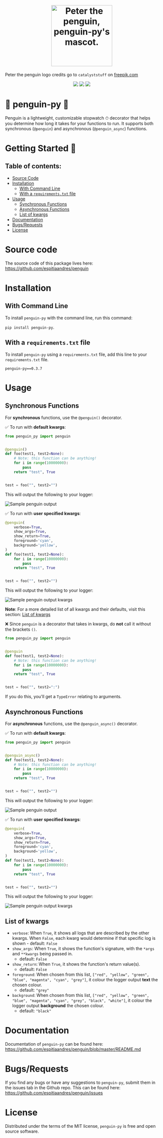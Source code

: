 <h1 align="center">
<img
    src="/img/penguin_py_logo.jpg"
    alt="Peter the penguin, penguin-py's mascot."
    title="Peter the penguin, penguin-py's mascot."
    width="200"
/>
</h1>

Peter the penguin logo credits go to `catalyststuff` on [freepik.com](https://www.freepik.com/author/catalyststuff)

<p align="center">
  <a href="https://pypi.python.org/pypi/penguin_py"><img src="https://badge.fury.io/py/penguin_py.svg"></a>
  <a href="http://unlicense.org/"><img src="https://img.shields.io/pypi/l/penguin_py.svg"></a>
  <a href="https://pypi.python.org/pypi/penguin_py"><img src="https://img.shields.io/pypi/pyversions/penguin_py.svg"></a>
</p>

# 🐧 penguin-py 🐧

Penguin is a lightweight, customizable stopwatch ⏱ decorator that helps you determine how long it takes for your functions to run. It supports both synchronous (`@penguin`) and asynchronous (`@penguin_async`) functions.

<!--
Link: https://www.freepik.com/free-vector/cute-happy-penguin-cartoon-icon-illustration-animal-nature-icon-concept-isolated-flat-cartoon-style_10717963.htm#query=penguin%20logo&position=1&from_view=keyword

Credits go to catalystuff on freepik.com
 -->

# Getting Started 🚀

## Table of contents:

- [Source Code](#source_code)
- [Installation](#installation)
  - [With Command Line](#installation_with_cli)
  - [With a `requirements.txt` file](#installation_req_txt)
- [Usage](#usage)
  - [Synchronous Functions](#synchronous_functions)
  - [Asynchronous Functions](#asynchronous_functions)
  - [List of kwargs](#kwargs_list)
- [Documentation](#documentation)
- [Bugs/Requests](#bugs_requests)
- [License](#license)

<a name="source_code"/>

# Source code

The source code of this package lives here: https://github.com/espitiaandres/penguin

<a name="installation"/>

# Installation

<a name="installation_with_cli"/>

## With Command Line

To install `penguin-py` with the command line, run this command:

`pip install penguin-py`.

<a name="installation_req_txt"/>

## With a `requirements.txt` file

To install `penguin-py` using a `requirements.txt` file, add this line to your `requirements.txt` file.

`penguin-py==0.3.7`

<a name="Usage"/>

# Usage

<a name="synchronous_functions"/>

## Synchronous Functions

For **synchronous** functions, use the `@penguin()` decorator.

✅ To run with **default kwargs**:

```python
from penguin_py import penguin


@penguin()
def foo(test1, test2=None):
    # Note: this function can be anything!
    for i in range(10000000):
        pass
    return "test", True


test = foo("", test2="")
```

This will output the following to your logger:

![Sample penguin output](/img/sample_output.png)

✅ To run with **user specified kwargs**:

```python
@penguin(
    verbose=True,
    show_args=True,
    show_return=True,
    foreground='cyan',
    background='yellow',
)
def foo(test1, test2=None):
    for i in range(10000000):
        pass
    return "test", True


test = foo("", test2="")
```

This will output the following to your logger:

![Sample penguin output kwargs](/img/sample_output_kwargs.png)

**Note**: For a more detailed list of all kwargs and their defaults, visit this section: [List of kwargs](#kwargs_list)

❌ Since `penguin` is a decorator that takes in kwargs, do **not** call it without the brackets `()`.

```python
from penguin_py import penguin


@penguin
def foo(test1, test2=None):
    # Note: this function can be anything!
    for i in range(10000000):
        pass
    return "test", True


test = foo("", test2=":")
```

If you do this, you'll get a `TypeError` relating to arguments.

<a name="synchronous_functions"/>

## Asynchronous Functions

For **asynchronous** functions, use the `@penguin_async()` decorator.

✅ To run with **default kwargs**:

```python
from penguin_py import penguin


@penguin_async()
def foo(test1, test2=None):
    # Note: this function can be anything!
    for i in range(10000000):
        pass
    return "test", True


test = foo("", test2="")
```

This will output the following to your logger:

![Sample penguin output](/img/sample_output.png)

✅ To run with **user specified kwargs**:

```python
@penguin(
    verbose=True,
    show_args=True,
    show_return=True,
    foreground='cyan',
    background='yellow',
)
def foo(test1, test2=None):
    for i in range(10000000):
        pass
    return "test", True


test = foo("", test2="")
```

This will output the following to your logger:

![Sample penguin output kwargs](/img/sample_output_kwargs.png)

<a name="kwargs_list"/>

## List of kwargs

- `verbose`: When `True`, it shows all logs that are described by the other kwargs. When `False`,
  each kwarg would determine if that specific log is shown - default: `False`
- `show_args`: When `True`, it shows the function's signature, with the `*args` and `**kwargs` being passed in.
  - default: `False`
- `show_return`: When `True`, it shows the function's return value(s).
  - default: `False`
- `foreground`: When chosen from this list, `["red", "yellow", "green", "blue", "magenta", "cyan", "grey"]`, it colour the logger output **text** the chosen colour.
  - default: `"grey"`
- `background`: When chosen from this list, `["red", "yellow", "green", "blue", "magenta", "cyan", "grey", "black", "white"]`, it colour the logger output **background** the chosen colour.
  - default: `"black"`

<a name="documentation"/>

# Documentation

Documentation of `penguin-py` can be found here: https://github.com/espitiaandres/penguin/blob/master/README.md

<a name="bugs_requests"/>

# Bugs/Requests

If you find any bugs or have any suggestions to `penguin-py`, submit them in the issues tab in the Github repo. This can be found here: https://github.com/espitiaandres/penguin/issues

<a name="license"/>

# License

Distributed under the terms of the MIT license, `penguin-py` is free and open source software.
